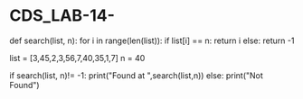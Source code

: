 # CDS_LAB-14-
def search(list, n):
    for i in range(len(list)):
        if list[i] == n:
            return i
    else:
        return -1


list = [3,45,2,3,56,7,40,35,1,7]
n = 40

if search(list, n)!= -1:
    print("Found at ",search(list,n))
else:
    print("Not Found")
    